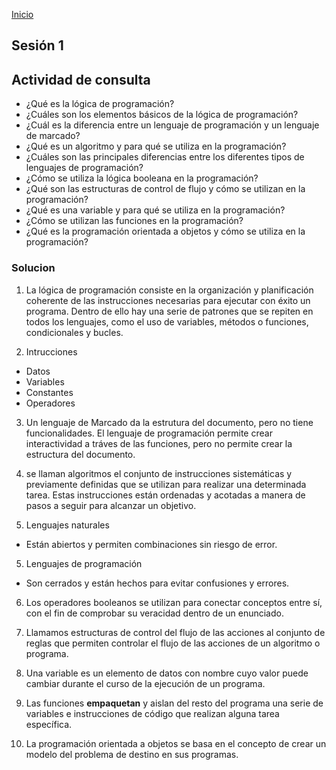 <!-- No borrar o modificar -->

[Inicio](./index.md)

## Sesión 1

<!-- Su documentación aquí -->





## Actividad de consulta

- ¿Qué es la lógica de programación?
- ¿Cuáles son los elementos básicos de la lógica de programación?
- ¿Cuál es la diferencia entre un lenguaje de programación y un lenguaje de marcado?
- ¿Qué es un algoritmo y para qué se utiliza en la programación?
- ¿Cuáles son las principales diferencias entre los diferentes tipos de lenguajes de programación?
- ¿Cómo se utiliza la lógica booleana en la programación?
- ¿Qué son las estructuras de control de flujo y cómo se utilizan en la programación?
- ¿Qué es una variable y para qué se utiliza en la programación?
- ¿Cómo se utilizan las funciones en la programación?
- ¿Qué es la programación orientada a objetos y cómo se utiliza en la programación?


### Solucion 

1. La lógica de programación consiste en la organización y planificación coherente de las instrucciones necesarias para ejecutar con éxito un programa. Dentro de ello hay una serie de patrones que se repiten en todos los lenguajes, como el uso de variables, métodos o funciones, condicionales y bucles.


2. Intrucciones
- Datos
- Variables
- Constantes
- Operadores

3. Un lenguaje de Marcado da la estrutura del documento, pero no tiene funcionalidades. El lenguaje de programación permite crear interactividad a tráves de las funciones, pero no permite crear la estructura del documento.

4. se llaman algoritmos el conjunto de instrucciones sistemáticas y previamente definidas que se utilizan para realizar una determinada tarea. Estas instrucciones están ordenadas y acotadas a manera de pasos a seguir para alcanzar un objetivo.

5. Lenguajes naturales  
- Están abiertos y permiten combinaciones sin riesgo de error.

5. Lenguajes de programación
- Son cerrados y están hechos para evitar confusiones y errores.


6. Los operadores booleanos se utilizan para conectar conceptos entre sí, con el fin de comprobar su veracidad dentro de un enunciado.

7.  Llamamos estructuras de control del flujo de las acciones al conjunto de reglas que permiten controlar el flujo de las acciones de un algoritmo o programa.

8.  Una variable es un elemento de datos con nombre cuyo valor puede cambiar durante el curso de la ejecución de un programa. 

9. Las funciones **empaquetan** y aislan del resto del programa una serie de variables e instrucciones de código que realizan alguna tarea específica.

10. La programación orientada a objetos se basa en el concepto de crear un modelo del problema de destino en sus programas. 
